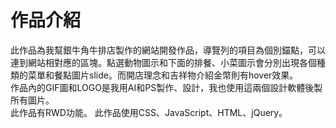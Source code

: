 # 作品介紹
此作品為我幫銀牛角牛排店製作的網站開發作品，導覽列的項目為個別錨點，可以連到網站相對應的區塊。點選動物圖示和下面的排餐、小菜圖示會分別出現各個種類的菜單和餐點圖片slide。而開店理念和吉祥物介紹金幣則有hover效果。<br>
作品內的GIF圖和LOGO是我用AI和PS製作、設計，我也使用這兩個設計軟體後製所有圖片。<br>
此作品有RWD功能。
此作品使用CSS、JavaScript、HTML、jQuery。
